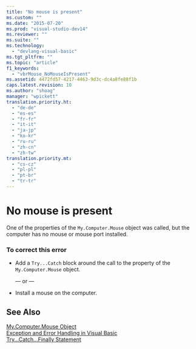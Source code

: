```yaml
---
title: "No mouse is present"
ms.custom: ""
ms.date: "2015-07-20"
ms.prod: "visual-studio-dev14"
ms.reviewer: ""
ms.suite: ""
ms.technology: 
  - "devlang-visual-basic"
ms.tgt_pltfrm: ""
ms.topic: "article"
f1_keywords: 
  - "vbrMouse_NoMouseIsPresent"
ms.assetid: 4472fd57-4217-4463-9d3c-dc4a8fe88f1b
caps.latest.revision: 10
ms.author: "shoag"
manager: "wpickett"
translation.priority.ht: 
  - "de-de"
  - "es-es"
  - "fr-fr"
  - "it-it"
  - "ja-jp"
  - "ko-kr"
  - "ru-ru"
  - "zh-cn"
  - "zh-tw"
translation.priority.mt: 
  - "cs-cz"
  - "pl-pl"
  - "pt-br"
  - "tr-tr"
---
```

# No mouse is present
One of the properties of the `My.Computer.Mouse` object was called, but the computer has no mouse or mouse port installed.  
  
### To correct this error  
  
-   Add a `Try...Catch` block around the call to the property of the `My.Computer.Mouse` object.  
  
     — or —  
  
-   Install a mouse on the computer.  
  
## See Also  
 [My.Computer.Mouse Object](../Topic/My.Computer.Mouse%20Object.md)   
 [Exception and Error Handling in Visual Basic](http://msdn.microsoft.com/en-us/3e351e73-cf23-40ab-8b60-05794160529e)   
 [Try...Catch...Finally Statement](../Topic/Try...Catch...Finally%20Statement%20\(Visual%20Basic\).md)